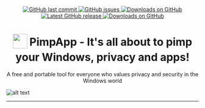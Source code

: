 <p align="center">  <p align="center">
	
<a href="https://github.com/mirinsoft/pimpapp/commits/master">
<img src="https://img.shields.io/github/last-commit/mirinsoft/pimpapp.svg?style=flat-square&logo=github&logoColor=white"
alt="GitHub last commit">
<a href="https://github.com/mirinsoft/pimpapp/issues">
<img src="https://img.shields.io/github/issues-raw/mirinsoft/pimpapp.svg?style=flat-square&logo=github&logoColor=white"
alt="GitHub issues">   
<a href="https://github.com/mirinsoft/pimpapp/releases" target="_blank">
<img alt="Downloads on GitHub" src="https://img.shields.io/github/downloads/mirinsoft/pimpapp/total.svg?style=flat-square" />
</a>
 
<a href="https://github.com/mirinsoft/pimpapp/releases/latest" target="_blank">
 <img alt="Latest GitHub release" src="https://img.shields.io/github/release/mirinsoft/pimpapp.svg?style=flat-square" />
</a>
<a href="https://github.com/mirinsoft/pimpapp/releases" target="_blank">
 <img alt="Downloads on GitHub" src="https://img.shields.io/github/downloads/mirinsoft/pimpapp/total.svg?style=flat-square" />
</a>
  
</p>

<h1 align="center">
<sub>
<img  src="https://github.com/mirinsoft/pimpapp/raw/master/icon.ico"
      height="38"
      width="38">
</sub>
	PimpApp - It's all about to pimp your Windows, privacy and apps!
	
</h1>

<p align="center">
A free and portable tool for everyone who values privacy and security in the Windows world
  
![alt text](https://github.com/mirinsoft/pimpapp/blob/master/pimpapp.png)

</p>

*** 

